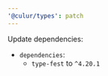 ```yaml
---
'@culur/types': patch
---
```


Update dependencies:

- `dependencies`:
  - `type-fest` to `^4.20.1`
